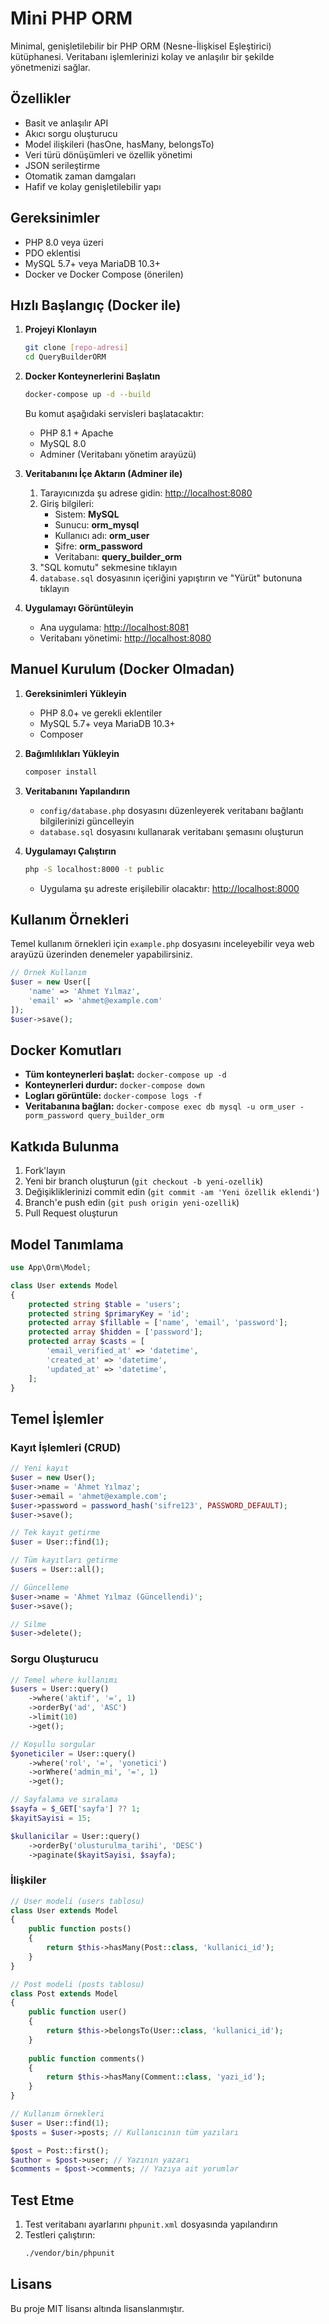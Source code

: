 # Mini PHP ORM

Minimal, genişletilebilir bir PHP ORM (Nesne-İlişkisel Eşleştirici) kütüphanesi. Veritabanı işlemlerinizi kolay ve anlaşılır bir şekilde yönetmenizi sağlar.

## Özellikler

- Basit ve anlaşılır API
- Akıcı sorgu oluşturucu
- Model ilişkileri (hasOne, hasMany, belongsTo)
- Veri türü dönüşümleri ve özellik yönetimi
- JSON serileştirme
- Otomatik zaman damgaları
- Hafif ve kolay genişletilebilir yapı

## Gereksinimler

- PHP 8.0 veya üzeri
- PDO eklentisi
- MySQL 5.7+ veya MariaDB 10.3+
- Docker ve Docker Compose (önerilen)

## Hızlı Başlangıç (Docker ile)

1. **Projeyi Klonlayın**
   ```bash
   git clone [repo-adresi]
   cd QueryBuilderORM
   ```

2. **Docker Konteynerlerini Başlatın**
   ```bash
   docker-compose up -d --build
   ```
   Bu komut aşağıdaki servisleri başlatacaktır:
   - PHP 8.1 + Apache
   - MySQL 8.0
   - Adminer (Veritabanı yönetim arayüzü)

3. **Veritabanını İçe Aktarın (Adminer ile)**
   1. Tarayıcınızda şu adrese gidin: [http://localhost:8080](http://localhost:8080)
   2. Giriş bilgileri:
      - Sistem: **MySQL**
      - Sunucu: **orm_mysql**
      - Kullanıcı adı: **orm_user**
      - Şifre: **orm_password**
      - Veritabanı: **query_builder_orm**
   3. "SQL komutu" sekmesine tıklayın
   4. `database.sql` dosyasının içeriğini yapıştırın ve "Yürüt" butonuna tıklayın

4. **Uygulamayı Görüntüleyin**
   - Ana uygulama: [http://localhost:8081](http://localhost:8081)
   - Veritabanı yönetimi: [http://localhost:8080](http://localhost:8080)

## Manuel Kurulum (Docker Olmadan)

1. **Gereksinimleri Yükleyin**
   - PHP 8.0+ ve gerekli eklentiler
   - MySQL 5.7+ veya MariaDB 10.3+
   - Composer

2. **Bağımlılıkları Yükleyin**
   ```bash
   composer install
   ```

3. **Veritabanını Yapılandırın**
   - `config/database.php` dosyasını düzenleyerek veritabanı bağlantı bilgilerinizi güncelleyin
   - `database.sql` dosyasını kullanarak veritabanı şemasını oluşturun

4. **Uygulamayı Çalıştırın**
   ```bash
   php -S localhost:8000 -t public
   ```
   - Uygulama şu adreste erişilebilir olacaktır: [http://localhost:8000](http://localhost:8000)

## Kullanım Örnekleri

Temel kullanım örnekleri için `example.php` dosyasını inceleyebilir veya web arayüzü üzerinden denemeler yapabilirsiniz.

```php
// Örnek Kullanım
$user = new User([
    'name' => 'Ahmet Yılmaz',
    'email' => 'ahmet@example.com'
]);
$user->save();
```

## Docker Komutları

- **Tüm konteynerleri başlat:** `docker-compose up -d`
- **Konteynerleri durdur:** `docker-compose down`
- **Logları görüntüle:** `docker-compose logs -f`
- **Veritabanına bağlan:** `docker-compose exec db mysql -u orm_user -porm_password query_builder_orm`

## Katkıda Bulunma

1. Fork'layın
2. Yeni bir branch oluşturun (`git checkout -b yeni-ozellik`)
3. Değişikliklerinizi commit edin (`git commit -am 'Yeni özellik eklendi'`)
4. Branch'e push edin (`git push origin yeni-ozellik`)
5. Pull Request oluşturun

## Model Tanımlama

```php
use App\Orm\Model;

class User extends Model
{
    protected string $table = 'users';
    protected string $primaryKey = 'id';
    protected array $fillable = ['name', 'email', 'password'];
    protected array $hidden = ['password'];
    protected array $casts = [
        'email_verified_at' => 'datetime',
        'created_at' => 'datetime',
        'updated_at' => 'datetime',
    ];
}
```

## Temel İşlemler

### Kayıt İşlemleri (CRUD)

```php
// Yeni kayıt
$user = new User();
$user->name = 'Ahmet Yılmaz';
$user->email = 'ahmet@example.com';
$user->password = password_hash('sifre123', PASSWORD_DEFAULT);
$user->save();

// Tek kayıt getirme
$user = User::find(1);

// Tüm kayıtları getirme
$users = User::all();

// Güncelleme
$user->name = 'Ahmet Yılmaz (Güncellendi)';
$user->save();

// Silme
$user->delete();
```

### Sorgu Oluşturucu

```php
// Temel where kullanımı
$users = User::query()
    ->where('aktif', '=', 1)
    ->orderBy('ad', 'ASC')
    ->limit(10)
    ->get();

// Koşullu sorgular
$yoneticiler = User::query()
    ->where('rol', '=', 'yonetici')
    ->orWhere('admin_mi', '=', 1)
    ->get();

// Sayfalama ve sıralama
$sayfa = $_GET['sayfa'] ?? 1;
$kayitSayisi = 15;

$kullanicilar = User::query()
    ->orderBy('olusturulma_tarihi', 'DESC')
    ->paginate($kayitSayisi, $sayfa);
```

### İlişkiler

```php
// User modeli (users tablosu)
class User extends Model
{
    public function posts()
    {
        return $this->hasMany(Post::class, 'kullanici_id');
    }
}

// Post modeli (posts tablosu)
class Post extends Model
{
    public function user()
    {
        return $this->belongsTo(User::class, 'kullanici_id');
    }
    
    public function comments()
    {
        return $this->hasMany(Comment::class, 'yazi_id');
    }
}

// Kullanım örnekleri
$user = User::find(1);
$posts = $user->posts; // Kullanıcının tüm yazıları

$post = Post::first();
$author = $post->user; // Yazının yazarı
$comments = $post->comments; // Yazıya ait yorumlar
```

## Test Etme

1. Test veritabanı ayarlarını `phpunit.xml` dosyasında yapılandırın
2. Testleri çalıştırın:
   ```bash
   ./vendor/bin/phpunit
   ```

## Lisans

Bu proje MIT lisansı altında lisanslanmıştır.
